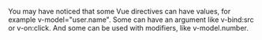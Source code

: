 You may have noticed that some Vue directives can have values, for example v-model="user.name".
Some can have an argument like v-bind:src or v-on:click. And some can be used with modifiers,
like v-model.number.

